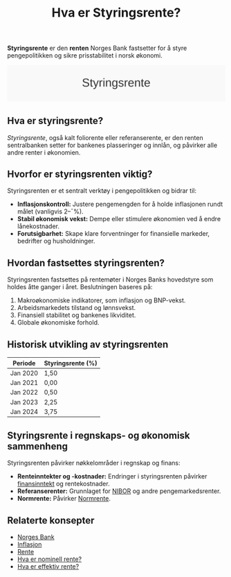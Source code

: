 ﻿---
title: "Hva er Styringsrente?"
seoTitle: "Hva er Styringsrente?"
meta_description: '**Styringsrente** er den **renten** Norges Bank fastsetter for å styre pengepolitikken og sikre prisstabilitet i norsk økonomi.'
slug: styringsrente
type: blog
layout: pages/single
---

**Styringsrente** er den **renten** Norges Bank fastsetter for å styre pengepolitikken og sikre prisstabilitet i norsk økonomi.

![Styringsrente](styringsrente-image.svg)

## Hva er styringsrente?

*Styringsrente*, også kalt foliorente eller referanserente, er den renten sentralbanken setter for bankenes plasseringer og innlån, og påvirker alle andre renter i økonomien.

## Hvorfor er styringsrenten viktig?

Styringsrenten er et sentralt verktøy i pengepolitikken og bidrar til:

* **Inflasjonskontroll:** Justere pengemengden for å holde inflasjonen rundt målet (vanligvis 2–¯%).
* **Stabil økonomisk vekst:** Dempe eller stimulere økonomien ved å endre lånekostnader.
* **Forutsigbarhet:** Skape klare forventninger for finansielle markeder, bedrifter og husholdninger.

## Hvordan fastsettes styringsrenten?

Styringsrenten fastsettes på rentemøter i Norges Banks hovedstyre som holdes åtte ganger i året. Beslutningen baseres på:

1. Makroøkonomiske indikatorer, som inflasjon og BNP-vekst.
2. Arbeidsmarkedets tilstand og lønnsvekst.
3. Finansiell stabilitet og bankenes likviditet.
4. Globale økonomiske forhold.

## Historisk utvikling av styringsrenten

| Periode     | Styringsrente (%) |
|-------------|-------------------|
| Jan 2020    | 1,50              |
| Jan 2021    | 0,00              |
| Jan 2022    | 0,50              |
| Jan 2023    | 2,25              |
| Jan 2024    | 3,75              |

## Styringsrente i regnskaps- og økonomisk sammenheng

Styringsrenten påvirker nøkkelområder i regnskap og finans:

* **Renteinntekter og -kostnader:** Endringer i styringsrenten påvirker [finansinntekt](/blogs/regnskap/finansinntekt "Finansinntekt “ Renter, utbytte og kapitalgevinster") og rentekostnader.
* **Referanserenter:** Grunnlaget for [NIBOR](/blogs/regnskap/nibor "NIBOR “ Norsk Interbank Offered Rate") og andre pengemarkedsrenter.
* **Normrente:** Påvirker [Normrente](/blogs/regnskap/normrente "Hva er Normrente? Komplett Guide til Normrente i Norsk Regnskapspraksis").

## Relaterte konsepter

* [Norges Bank](/blogs/regnskap/norges-bank "Hva er Norges Bank? Rolle og Funksjoner i Norsk Økonomi")
* [Inflasjon](/blogs/regnskap/hva-er-inflasjon "Hva er inflasjon? En guide til pengepolitikk og styringsrente")
* [Rente](/blogs/regnskap/rente "Rente “ En komplett guide til rente i regnskap")
* [Hva er nominell rente?](/blogs/regnskap/hva-er-nominell-rente "Hva er nominell rente? Definisjon og Beregning")
* [Hva er effektiv rente?](/blogs/regnskap/hva-er-effektiv-rente "Hva er effektiv rente? Beregning og Eksempler")









